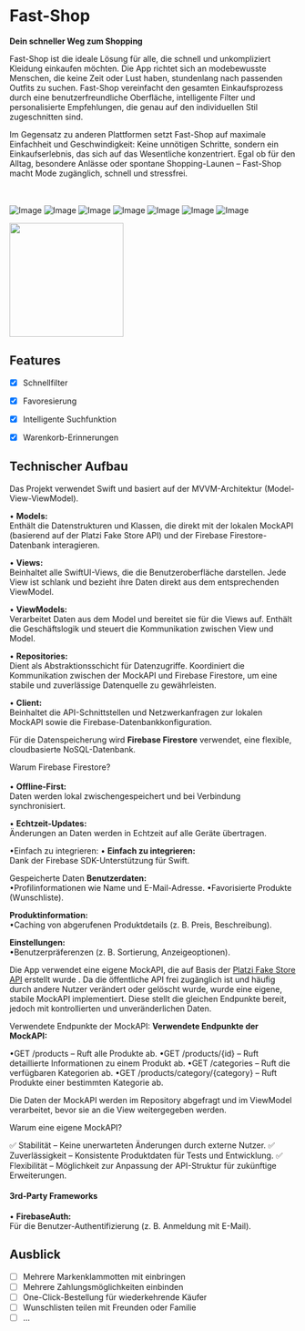 # Fast-Shop

**Dein schneller Weg zum Shopping**

Fast-Shop ist die ideale Lösung für alle, die schnell und unkompliziert Kleidung einkaufen möchten. Die App richtet sich an modebewusste Menschen, die keine Zeit oder Lust haben, stundenlang nach passenden Outfits zu suchen. Fast-Shop vereinfacht den gesamten Einkaufsprozess durch eine benutzerfreundliche Oberfläche, intelligente Filter und personalisierte Empfehlungen, die genau auf den individuellen Stil zugeschnitten sind.

Im Gegensatz zu anderen Plattformen setzt Fast-Shop auf maximale Einfachheit und Geschwindigkeit: Keine unnötigen Schritte, sondern ein Einkaufserlebnis, das sich auf das Wesentliche konzentriert. Egal ob für den Alltag, besondere Anlässe oder spontane Shopping-Launen – Fast-Shop macht Mode zugänglich, schnell und stressfrei.
<br><br><br>

<p>

![Image](https://github.com/user-attachments/assets/3e06fcd3-b6ec-4ea0-90b5-ebd0d153da86)  ![Image](https://github.com/user-attachments/assets/f7494ab8-9582-4ed1-8b07-9a77d9a380fc) ![Image](https://github.com/user-attachments/assets/38496f9c-ba6c-4730-aa77-6f4bb42c6e6a) ![Image](https://github.com/user-attachments/assets/1c81eeeb-5477-4716-a9ff-68d4a8fd8b74) 
![Image](https://github.com/user-attachments/assets/1e666fb0-b7b2-4a2d-8b46-48fd3452e233)
![Image](https://github.com/user-attachments/assets/cb67e0dd-904a-4a48-8f0c-524784c74c55) ![Image](https://github.com/user-attachments/assets/14f2b00d-e544-4413-bc70-eb5f102579b2) 
  <!--<img src="./img/SearchView.png" width="200"> -->
 <img src="https://github.com/user-attachments/assets/3e06fcd3-b6ec-4ea0-90b5-ebd0d153da86" width="200"> 

</p>


## Features
<!-- Hier kommen alle Features rein, welche deine App bietet. -->

- [x] Schnellfilter
- [x] Favoresierung
- [x] Intelligente Suchfunktion
- [x] Warenkorb-Erinnerungen


## Technischer Aufbau

Das Projekt verwendet Swift und basiert auf der MVVM-Architektur (Model-View-ViewModel).

• <b>Models:</b><br>
Enthält die Datenstrukturen und Klassen, die direkt mit der lokalen MockAPI (basierend auf der Platzi Fake Store API) und der Firebase Firestore-Datenbank interagieren.


• <b>Views:</b><br>
Beinhaltet alle SwiftUI-Views, die die Benutzeroberfläche darstellen. Jede View ist schlank und bezieht ihre Daten direkt aus dem entsprechenden ViewModel.

• <b>ViewModels:</b><br>
Verarbeitet Daten aus dem Model und bereitet sie für die Views auf.
Enthält die Geschäftslogik und steuert die Kommunikation zwischen View und Model.

• <b>Repositories:</b><br>
Dient als Abstraktionsschicht für Datenzugriffe. Koordiniert die Kommunikation zwischen der MockAPI und Firebase Firestore, um eine stabile und zuverlässige Datenquelle zu gewährleisten.

• <b>Client:</b><br>
Beinhaltet die API-Schnittstellen und Netzwerkanfragen zur lokalen MockAPI sowie die Firebase-Datenbankkonfiguration.
<br>

Für die Datenspeicherung wird <b>Firebase Firestore</b> verwendet, eine flexible, cloudbasierte NoSQL-Datenbank.

Warum Firebase Firestore?
<br><br>
• <b>Offline-First:</b><br>
Daten werden lokal zwischengespeichert und bei Verbindung synchronisiert.

• <b>Echtzeit-Updates:</b><br>
Änderungen an Daten werden in Echtzeit auf alle Geräte übertragen.

•Einfach zu integrieren:
• <b>Einfach zu integrieren:</b><br>
Dank der Firebase SDK-Unterstützung für Swift.

Gespeicherte Daten
<b>Benutzerdaten:</b><br>
•Profilinformationen wie Name und E-Mail-Adresse.
•Favorisierte Produkte (Wunschliste).

<b>Produktinformation:</b><br>
•Caching von abgerufenen Produktdetails (z. B. Preis, Beschreibung).

<b>Einstellungen:</b><br>
•Benutzerpräferenzen (z. B. Sortierung, Anzeigeoptionen).

Die App verwendet eine eigene MockAPI, die auf Basis der [Platzi Fake Store API](https://fakeapi.platzi.com/en/rest/products/) erstellt wurde .
Da die öffentliche API frei zugänglich ist und häufig durch andere Nutzer verändert oder gelöscht wurde, wurde eine eigene, stabile MockAPI implementiert. Diese stellt die gleichen Endpunkte bereit, jedoch mit kontrollierten und unveränderlichen Daten.

Verwendete Endpunkte der MockAPI:
<b>Verwendete Endpunkte der MockAPI:</b><br>

•GET /products – Ruft alle Produkte ab.
•GET /products/{id} – Ruft detaillierte Informationen zu einem Produkt ab.
•GET /categories – Ruft die verfügbaren Kategorien ab.
•GET /products/category/{category} – Ruft Produkte einer bestimmten Kategorie ab.

Die Daten der MockAPI werden im Repository abgefragt und im ViewModel verarbeitet, bevor sie an die View weitergegeben werden.

Warum eine eigene MockAPI?

✅ Stabilität – Keine unerwarteten Änderungen durch externe Nutzer.
✅ Zuverlässigkeit – Konsistente Produktdaten für Tests und Entwicklung.
✅ Flexibilität – Möglichkeit zur Anpassung der API-Struktur für zukünftige Erweiterungen.

#### 3rd-Party Frameworks
• <b>FirebaseAuth:</b><br>
Für die Benutzer-Authentifizierung (z. B. Anmeldung mit E-Mail).
	

## Ausblick

- [ ] Mehrere Markenklammotten mit einbringen
- [ ] Mehrere Zahlungsmöglichkeiten einbinden
- [ ] One-Click-Bestellung für wiederkehrende Käufer
- [ ] Wunschlisten teilen mit Freunden oder Familie
- [ ] ...
